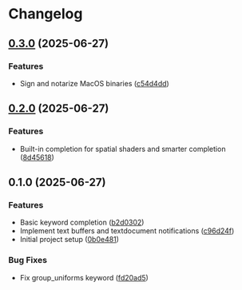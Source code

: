 # Changelog

## [0.3.0](https://github.com/armsnyder/gdshader-language-server/compare/v0.2.0...v0.3.0) (2025-06-27)


### Features

* Sign and notarize MacOS binaries ([c54d4dd](https://github.com/armsnyder/gdshader-language-server/commit/c54d4dd34fe39cc93b68462e8d08546290a186f2))

## [0.2.0](https://github.com/armsnyder/gdshader-language-server/compare/v0.1.0...v0.2.0) (2025-06-27)


### Features

* Built-in completion for spatial shaders and smarter completion ([8d45618](https://github.com/armsnyder/gdshader-language-server/commit/8d456186fcd098575915e467d14c5931fc1d9d11))

## 0.1.0 (2025-06-27)


### Features

* Basic keyword completion ([b2d0302](https://github.com/armsnyder/gdshader-language-server/commit/b2d0302a9d7bd2d3bf058ca2b9b439776d8d4164))
* Implement text buffers and textdocument notifications ([c96d24f](https://github.com/armsnyder/gdshader-language-server/commit/c96d24fe5b5cc1b9aedd4f7a4d9484b50bcb0126))
* Initial project setup ([0b0e481](https://github.com/armsnyder/gdshader-language-server/commit/0b0e48132723f6806f8e44683b1d98d3fa842704))


### Bug Fixes

* Fix group_uniforms keyword ([fd20ad5](https://github.com/armsnyder/gdshader-language-server/commit/fd20ad520521cfa3ee1753d8dec28f3d2837b9a6))
